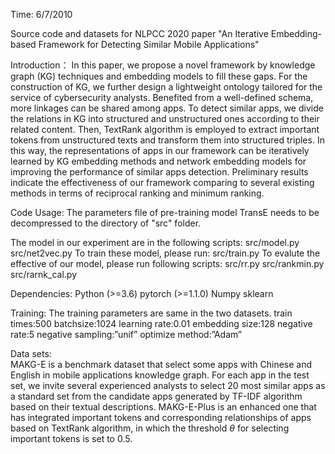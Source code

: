 Time: 6/7/2010 

Source code and datasets for NLPCC 2020 paper "An Iterative Embedding-based Framework for Detecting Similar Mobile Applications"


Introduction：
In this paper, we propose a novel framework by knowledge graph (KG) techniques and embedding models to fill these gaps. For the construction of KG, we further design a lightweight ontology tailored for the service of cybersecurity analysts. Benefited from a well-defined schema, more linkages can be shared among apps.
To detect similar apps, we divide the relations in KG into structured and unstructured ones according to their related content. Then, TextRank algorithm is employed to extract important tokens from unstructured texts and transform them into structured triples. In this way, the representations of apps in our framework can be iteratively learned by KG embedding methods and network embedding models for improving the performance of similar apps detection.
Preliminary results indicate the effectiveness of our framework comparing to several existing methods in terms of reciprocal ranking and minimum ranking. 


Code Usage:
The parameters file of pre-training model TransE needs to be decompressed to the directory of "src" folder.

The model in our experiment are in the following scripts:
src/model.py
src/net2vec.py
To train these model, please run:
src/train.py
To evalute the effective of our model, please run following scripts:
src/rr.py
src/rankmin.py
src/rarnk_cal.py

Dependencies:
Python (>=3.6)
pytorch (>=1.1.0)
Numpy
sklearn

Training:
The training parameters are same in the two datasets.
train times:500
batchsize:1024
learning rate:0.01
embedding size:128
negative rate:5
negative sampling:”unif”
optimize method:”Adam”


Data sets:  
MAKG-E is a benchmark dataset that select some apps with Chinese and English in mobile applications knowledge graph. For each app in the test set, we invite several experienced analysts to select 20 most similar apps as a standard set from the candidate apps generated by TF-IDF algorithm based on their textual descriptions.
MAKG-E-Plus is an enhanced one that has integrated important tokens and corresponding relationships of apps based on TextRank algorithm, in which the threshold $\theta$ for selecting important tokens is set to 0.5.